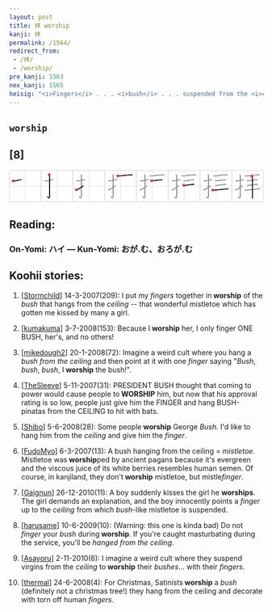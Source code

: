 ```yaml
---
layout: post
title: 拝 worship
kanji: 拝
permalink: /1564/
redirect_from:
 - /拝/
 - /worship/
pre_kanji: 1563
nex_kanji: 1565
heisig: "<i>Fingers</i> . . . <i>bush</i> . . . suspended from the <i>ceiling</i>."
---
```


## `worship`

## [8]

<div class="stroke"><img src="../images/E68B9D.png" /></div>

## Reading:

### On-Yomi: ハイ &mdash; Kun-Yomi: おが.む、おろが.む

## Koohii stories:

1) [<a href="http://kanji.koohii.com/profile/Stormchild">Stormchild</a>] 14-3-2007(209): I put my <em>fingers</em> together in<strong> worship</strong> of the <em>bush</em> that hangs from the <em>ceiling</em> -- that wonderful mistletoe which has gotten me kissed by many a girl. 

2) [<a href="http://kanji.koohii.com/profile/kumakuma">kumakuma</a>] 3-7-2008(153): Because I<strong> worship</strong> her, I only finger ONE BUSH, her&#039;s, and no others! 

3) [<a href="http://kanji.koohii.com/profile/mikedough2">mikedough2</a>] 20-1-2008(72): Imagine a weird cult where you hang a <em>bush from the ceiling</em> and then point at it with one <em>finger</em> saying &quot;<em>Bush</em>, <em>bush</em>, <em>bush</em>, I<strong> worship</strong> the bush!&quot;. 

4) [<a href="http://kanji.koohii.com/profile/TheSleeve">TheSleeve</a>] 5-11-2007(31): PRESIDENT BUSH thought that coming to power would cause people to<strong> WORSHIP</strong> him, but now that his approval rating is so low, people just give him the FINGER and hang BUSH-pinatas from the CEILING to hit with bats. 

5) [<a href="http://kanji.koohii.com/profile/Shibo">Shibo</a>] 5-6-2008(28): Some people<strong> worship</strong> George <em>Bush</em>. I&#039;d like to hang him from the <em>ceiling</em> and give him the <em>finger</em>. 

6) [<a href="http://kanji.koohii.com/profile/FudoMyo">FudoMyo</a>] 6-3-2007(13): A bush hanging from the ceiling = <em>mistletoe</em>. Mistletoe was<strong> worship</strong>ped by ancient pagans because it&#039;s evergreen and the viscous juice of its white berries resembles human semen. Of course, in kanjiland, they don&#039;t<strong> worship</strong> mistletoe, but mistle<em>finger</em>. 

7) [<a href="http://kanji.koohii.com/profile/Gaignun">Gaignun</a>] 26-12-2010(11): A boy suddenly kisses the girl he <strong>worships</strong>. The girl demands an explanation, and the boy innocently points a <em>finger</em> up to the <em>ceiling</em> from which <em>bush</em>-like mistletoe is suspended. 

8) [<a href="http://kanji.koohii.com/profile/harusame">harusame</a>] 10-6-2009(10): (Warning: this one is kinda bad) Do not <em>finger</em> your <em>bush</em> during<strong> worship</strong>. If you&#039;re caught masturbating during the service, you&#039;ll be <em>hanged from the ceiling</em>. 

9) [<a href="http://kanji.koohii.com/profile/Asayoru">Asayoru</a>] 2-11-2010(6): I imagine a weird cult where they suspend virgins from the <em>ceiling</em> to<strong> worship</strong> their <em>bushes</em>… with their <em>fingers</em>. 

10) [<a href="http://kanji.koohii.com/profile/thermal">thermal</a>] 24-6-2008(4): For Christmas, Satinists<strong> worship</strong> a <em>bush</em> (definitely not a christmas tree!) they hang from the ceiling and decorate with torn off human <em>fingers</em>. 
